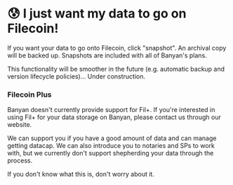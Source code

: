 # 😰 I just want my data to go on Filecoin!

If you want your data to go onto Filecoin, click "snapshot". An archival copy will be backed up. Snapshots are included with all of Banyan's plans.

This functionality will be smoother in the future (e.g. automatic backup and version lifecycle policies)... Under construction.

### Filecoin Plus

Banyan doesn't currently provide support for Fil+. If you're interested in using Fil+ for your data storage on Banyan, please contact us through our website.&#x20;

We can support you if you have a good amount of data and can manage getting datacap. We can also introduce you to notaries and SPs to work with, but we currently don't support shepherding your data through the process.

If you don't know what this is, don't worry about it.
